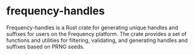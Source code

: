 # frequency-handles
Frequency-handles is a Rust crate for generating unique handles and suffixes for users on the Frequency platform. The crate provides a set of functions and utilities for filtering, validating, and generating handles and suffixes based on PRNG seeds.
